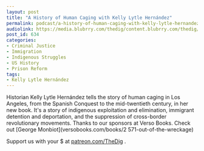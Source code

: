 ```yaml
---
layout: post
title: "A History of Human Caging with Kelly Lytle Hernández"
permalink: podcast/a-history-of-human-caging-with-kelly-lytle-hernandez/
audiolink: https://media.blubrry.com/thedig/content.blubrry.com/thedig/The_Dig_-_EP_64_-_Lytle_Hernandez.mp3
post_id: 634
categories: 
- Criminal Justice
- Immigration
- Indigenous Struggles
- US History
- Prison Reform
tags: 
- Kelly Lytle Hernández
---
```


Historian Kelly Lytle Hernández tells the story of human caging in Los Angeles, from the Spanish Conquest to the mid-twentieth century, in her new book. It's a story of indigenous exploitation and elimination, immigrant detention and deportation, and the suppression of cross-border revolutionary movements. Thanks to our sponsors at Verso Books. Check out [George Monbiot](versobooks.com/books/2
571-out-of-the-wreckage)

Support us with your $ at [patreon.com/TheDig](http://www.patreon.com/TheDig) .
